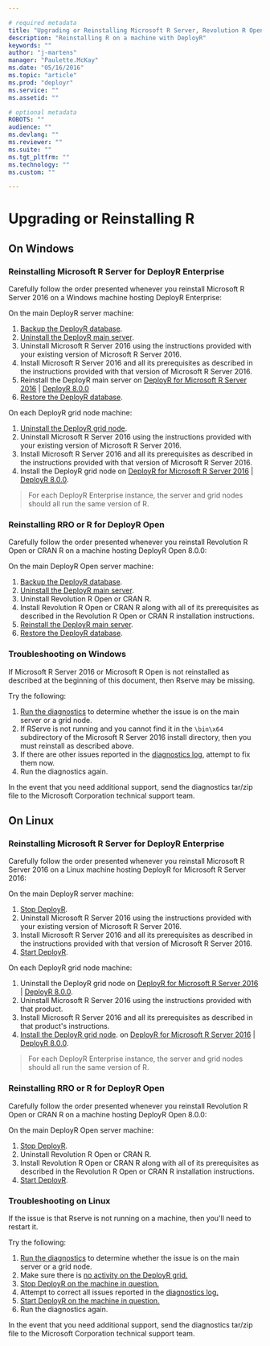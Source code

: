 ```yaml
---

# required metadata
title: "Upgrading or Reinstalling Microsoft R Server, Revolution R Open, or R"
description: "Reinstalling R on a machine with DeployR"
keywords: ""
author: "j-martens"
manager: "Paulette.McKay"
ms.date: "05/16/2016"
ms.topic: "article"
ms.prod: "deployr"
ms.service: ""
ms.assetid: ""

# optional metadata
ROBOTS: ""
audience: ""
ms.devlang: ""
ms.reviewer: ""
ms.suite: ""
ms.tgt_pltfrm: ""
ms.technology: ""
ms.custom: ""

---
```


# Upgrading or Reinstalling R

## On Windows

### Reinstalling Microsoft R Server for DeployR Enterprise

Carefully follow the order presented whenever you reinstall Microsoft R Server 2016 on a Windows machine hosting DeployR Enterprise:

On the main DeployR server machine:

1.  [Backup the DeployR database](deployr-common-administration-tasks.md#backing-up-and-restoring-data).
2.  [Uninstall the DeployR main server](deployr-install-on-windows.md#uninstalling-deployr).
3.  Uninstall Microsoft R Server 2016 using the instructions provided with your existing version of Microsoft R Server 2016.
4.  Install Microsoft R Server 2016 and all its prerequisites as described in the instructions provided with that version of Microsoft R Server 2016.
5.  Reinstall the DeployR main server on [DeployR for Microsoft R Server 2016](deployr-install-on-windows.md#install-deployr-server) | [DeployR 8.0.0](deployr-installing-configuring.md#basic-deployr-install)
6.  [Restore the DeployR database](deployr-common-administration-tasks.md#backing-up-and-restoring-data).

On each DeployR grid node machine:

1.  [Uninstall the DeployR grid node](deployr-install-on-windows.md#uninstalling-deployr).
2.  Uninstall Microsoft R Server 2016 using the instructions provided with your existing version of Microsoft R Server 2016.
3.  Install Microsoft R Server 2016 and all its prerequisites as described in the instructions provided with that version of Microsoft R Server 2016.
4.  Install the DeployR grid node on [DeployR for Microsoft R Server 2016](deployr-install-on-windows.md#install-deployr-grid-nodes) | [DeployR 8.0.0](deployr-installing-configuring.md#grid-node-install).

>For each DeployR Enterprise instance, the server and grid nodes should all run the same version of R.

### Reinstalling RRO or R for DeployR Open

Carefully follow the order presented whenever you reinstall Revolution R Open or CRAN R on a machine hosting DeployR Open 8.0.0:

On the main DeployR Open server machine:

1.  [Backup the DeployR database](deployr-common-administration-tasks.md#backing-up-database-data).
2.  [Uninstall the DeployR main server](deployr-installing-configuring.md#uninstalling-deployr).
3.  Uninstall Revolution R Open or CRAN R.
4.  Install Revolution R Open or CRAN R along with all of its prerequisites as described in the Revolution R Open or CRAN R installation instructions.
5.  [Reinstall the DeployR main server](deployr-installing-configuring.md#basic-deployr-install).
6.  [Restore the DeployR database](deployr-common-administration-tasks.md#restoring-database-data).


### Troubleshooting on Windows

If Microsoft R Server 2016 or Microsoft R Open is not reinstalled as described at the beginning of this document, then Rserve may be missing.

Try the following:

1.  [Run the diagnostics](deployr-admin-diagnostics-troubleshooting.md#diagnostic-testing) to determine whether the issue is on the main server or a grid node.
2.  If RServe is not running and you cannot find it in the `\bin\x64` subdirectory of the Microsoft R Server 2016 install directory, then you must reinstall as described above.
3.  If there are other issues reported in the [diagnostics log](deployr-admin-diagnostics-troubleshooting.md#inspecting-diagnostic-log-files), attempt to fix them now.
4.  Run the diagnostics again.

In the event that you need additional support, send the diagnostics tar/zip file to the Microsoft Corporation technical support team.

## On Linux


### Reinstalling Microsoft R Server for DeployR Enterprise

Carefully follow the order presented whenever you reinstall Microsoft R Server 2016 on a Linux machine hosting DeployR for Microsoft R Server 2016:

On the main DeployR server machine:

1.  [Stop DeployR](deployr-common-administration-tasks.md#starting-and-stopping-deployr).
2.  Uninstall Microsoft R Server 2016 using the instructions provided with your existing version of Microsoft R Server 2016.
3.  Install Microsoft R Server 2016 and all its prerequisites as described in the instructions provided with that version of Microsoft R Server 2016.
4.  [Start DeployR](deployr-common-administration-tasks.md#starting-and-stopping-deployr).

On each DeployR grid node machine:

1. Uninstall the DeployR grid node on [DeployR for Microsoft R Server 2016](deployr-install-on-linux.md#uninstalling-deployr) | [DeployR 8.0.0](deployr-installing-configuring.md#uninstalling-deployr).
2.  Uninstall Microsoft R Server 2016 using the instructions provided with that product.
3.  Install Microsoft R Server 2016 and all its prerequisites as described in that product's instructions.
4.  [Install the DeployR grid node](). on [DeployR for Microsoft R Server 2016](deployr-install-on-linux.md#install-deployr-grid-nodes) | [DeployR 8.0.0](deployr-installing-configuring.md#grid-node-install).

>For each DeployR Enterprise instance, the server and grid nodes should all run the same version of R.

### Reinstalling RRO or R for DeployR Open

Carefully follow the order presented whenever you reinstall Revolution R Open or CRAN R on a machine hosting DeployR Open 8.0.0:

On the main DeployR Open server machine:

1.  [Stop DeployR](deployr-common-administration-tasks.md#starting-and-stopping-deployr).
2.  Uninstall Revolution R Open or CRAN R.
3.  Install Revolution R Open or CRAN R along with all of its prerequisites as described in the Revolution R Open or CRAN R installation instructions.
4.  [Start DeployR](deployr-common-administration-tasks.md#starting-and-stopping-deployr).


### Troubleshooting on Linux

If the issue is that Rserve is not running on a machine, then you'll need to restart it.

Try the following:

1.  [Run the diagnostics](deployr-admin-diagnostics-troubleshooting.md#diagnostic-testing) to determine whether the issue is on the main server or a grid node.
2.  Make sure there is [no activity on the DeployR grid.](./deployr-admin-console/deployr-admin-managing-the-grid.md#viewing-or-stopping-slot-activity)
3.  [Stop DeployR on the machine in question.](deployr-common-administration-tasks.md#starting-and-stopping-deployr)
4.  Attempt to correct all issues reported in the [diagnostics log.](deployr-admin-diagnostics-troubleshooting.md#inspecting-diagnostic-log-files)
5.  [Start DeployR on the machine in question.](deployr-common-administration-tasks.md#starting-and-stopping-deployr)
6.  Run the diagnostics again.

In the event that you need additional support, send the diagnostics tar/zip file to the Microsoft Corporation technical support team.
